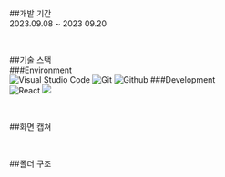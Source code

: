 ##개발 기간
<br/>
2023.09.08 ~ 2023 09.20

<br/>

##기술 스택
<br/>
###Environment
<br/>
![Visual Studio Code](https://img.shields.io/badge/Visual%20Studio%20Code-007ACC?style=for-the-badge&logo=Visual%20Studio%20Code&logoColor=white)
![Git](https://img.shields.io/badge/Git-F05032?style=for-the-badge&logo=Git&logoColor=white)
![Github](https://img.shields.io/badge/GitHub-181717?style=for-the-badge&logo=GitHub&logoColor=white)
###Development
<br/>
![React](https://img.shields.io/badge/React-20232A?style=for-the-badge&logo=react&logoColor=61DAFB)
<img src="https://img.shields.io/badge/styled_components-DB7093?style=flat-square&logo=styled-components&logoColor=white">

<br/>

##화면 캡쳐

<br/>

##폴더 구조
